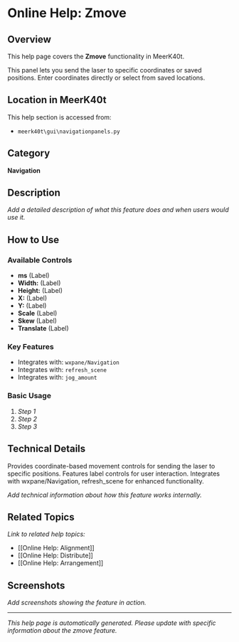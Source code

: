 # Online Help: Zmove

## Overview

This help page covers the **Zmove** functionality in MeerK40t.

This panel lets you send the laser to specific coordinates or saved positions. Enter coordinates directly or select from saved locations.

## Location in MeerK40t

This help section is accessed from:
- `meerk40t\gui\navigationpanels.py`

## Category

**Navigation**

## Description

*Add a detailed description of what this feature does and when users would use it.*

## How to Use

### Available Controls

- **ms** (Label)
- **Width:** (Label)
- **Height:** (Label)
- **X:** (Label)
- **Y:** (Label)
- **Scale** (Label)
- **Skew** (Label)
- **Translate** (Label)

### Key Features

- Integrates with: `wxpane/Navigation`
- Integrates with: `refresh_scene`
- Integrates with: `jog_amount`

### Basic Usage

1. *Step 1*
2. *Step 2*
3. *Step 3*

## Technical Details

Provides coordinate-based movement controls for sending the laser to specific positions. Features label controls for user interaction. Integrates with wxpane/Navigation, refresh_scene for enhanced functionality.

*Add technical information about how this feature works internally.*

## Related Topics

*Link to related help topics:*

- [[Online Help: Alignment]]
- [[Online Help: Distribute]]
- [[Online Help: Arrangement]]

## Screenshots

*Add screenshots showing the feature in action.*

---

*This help page is automatically generated. Please update with specific information about the zmove feature.*
